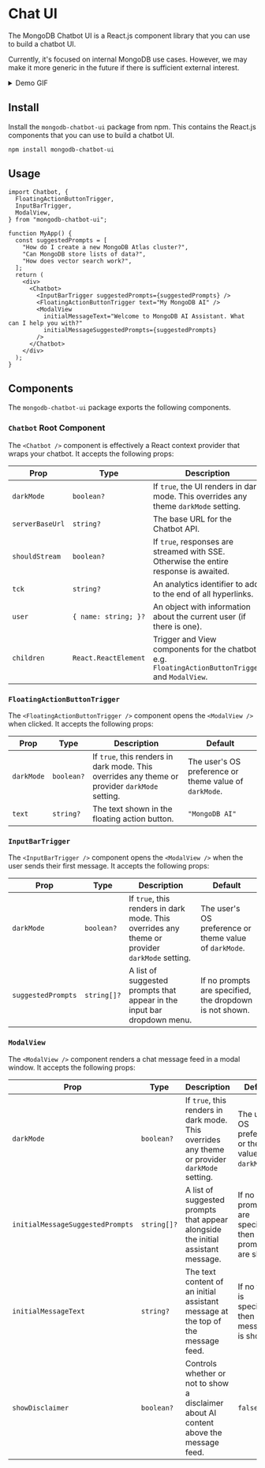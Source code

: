 # Chat UI

The MongoDB Chatbot UI is a React.js component library that you can use to build a chatbot UI.

Currently, it's focused on internal MongoDB use cases. However, we may make it more generic in the future if there is sufficient external interest.

<details>

<summary> Demo GIF </summary>

![Chatbot UI Demo GIF](/img/ui-demo.gif)

</details>

## Install

Install the `mongodb-chatbot-ui` package from npm. This contains the React.js components that you can use to build a chatbot UI.

```shell
npm install mongodb-chatbot-ui
```

## Usage

```tsx
import Chatbot, {
  FloatingActionButtonTrigger,
  InputBarTrigger,
  ModalView,
} from "mongodb-chatbot-ui";

function MyApp() {
  const suggestedPrompts = [
    "How do I create a new MongoDB Atlas cluster?",
    "Can MongoDB store lists of data?",
    "How does vector search work?",
  ];
  return (
    <div>
      <Chatbot>
        <InputBarTrigger suggestedPrompts={suggestedPrompts} />
        <FloatingActionButtonTrigger text="My MongoDB AI" />
        <ModalView
          initialMessageText="Welcome to MongoDB AI Assistant. What can I help you with?"
          initialMessageSuggestedPrompts={suggestedPrompts}
        />
      </Chatbot>
    </div>
  );
}
```

## Components

The `mongodb-chatbot-ui` package exports the following components.

### `Chatbot` Root Component

The `<Chatbot />` component is effectively a React context provider that wraps your chatbot. It accepts the following props:

| Prop            | Type                 | Description                                                                                      | Default                                                |
| --------------- | -------------------- | ------------------------------------------------------------------------------------------------ | ------------------------------------------------------ |
| `darkMode`      | `boolean?`           | If `true`, the UI renders in dark mode. This overrides any theme `darkMode` setting.             | The user's OS preference or theme value of `darkMode`. |
| `serverBaseUrl` | `string?`            | The base URL for the Chatbot API.                                                                | `https://knowledge.mongodb.com/api/v1`                 |
| `shouldStream`  | `boolean?`           | If `true`, responses are streamed with SSE. Otherwise the entire response is awaited.            | If the browser supports SSE, `true`, else `false`.     |
| `tck`           | `string?`            | An analytics identifier to add to the end of all hyperlinks.                                     | `"docs_chatbot"`                                       |
| `user`          | `{ name: string; }?` | An object with information about the current user (if there is one).                             | `undefined`                                            |
| `children`      | `React.ReactElement` | Trigger and View components for the chatbot, e.g. `FloatingActionButtonTrigger` and `ModalView`. |                                                        |

### `FloatingActionButtonTrigger`

The `<FloatingActionButtonTrigger />` component opens the `<ModalView />` when clicked. It accepts the following props:

| Prop       | Type       | Description                                                                                    | Default                                                |
| ---------- | ---------- | ---------------------------------------------------------------------------------------------- | ------------------------------------------------------ |
| `darkMode` | `boolean?` | If `true`, this renders in dark mode. This overrides any theme or provider `darkMode` setting. | The user's OS preference or theme value of `darkMode`. |
| `text`     | `string?`  | The text shown in the floating action button.                                                  | `"MongoDB AI"`                                         |

### `InputBarTrigger`

The `<InputBarTrigger />` component opens the `<ModalView />` when the user sends their first message. It accepts the following props:

| Prop               | Type        | Description                                                                                    | Default                                                 |
| ------------------ | ----------- | ---------------------------------------------------------------------------------------------- | ------------------------------------------------------- |
| `darkMode`         | `boolean?`  | If `true`, this renders in dark mode. This overrides any theme or provider `darkMode` setting. | The user's OS preference or theme value of `darkMode`.  |
| `suggestedPrompts` | `string[]?` | A list of suggested prompts that appear in the input bar dropdown menu.                        | If no prompts are specified, the dropdown is not shown. |

### `ModalView`

The `<ModalView />` component renders a chat message feed in a modal window. It accepts the following props:

| Prop                             | Type        | Description                                                                                    | Default                                                 |
| -------------------------------- | ----------- | ---------------------------------------------------------------------------------------------- | ------------------------------------------------------- |
| `darkMode`                       | `boolean?`  | If `true`, this renders in dark mode. This overrides any theme or provider `darkMode` setting. | The user's OS preference or theme value of `darkMode`.  |
| `initialMessageSuggestedPrompts` | `string[]?` | A list of suggested prompts that appear alongside the initial assistant message.               | If no prompts are specified, then no prompts are shown. |
| `initialMessageText`             | `string?`   | The text content of an initial assistant message at the top of the message feed.               | If no text is specified, then no message is shown.      |
| `showDisclaimer`                 | `boolean?`  | Controls whether or not to show a disclaimer about AI content above the message feed.          | `false`                                                 |
